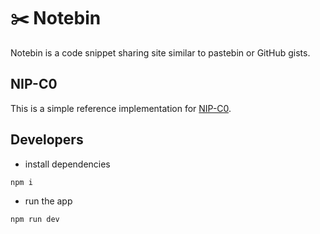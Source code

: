 # ✂️ Notebin

Notebin is a code snippet sharing site similar to pastebin or GitHub gists.

## NIP-C0

This is a simple reference implementation for [NIP-C0](https://github.com/nostr-protocol/nips/blob/master/C0.md).

## Developers

- install dependencies

```shell
npm i
```

- run the app

```shell
npm run dev
```

